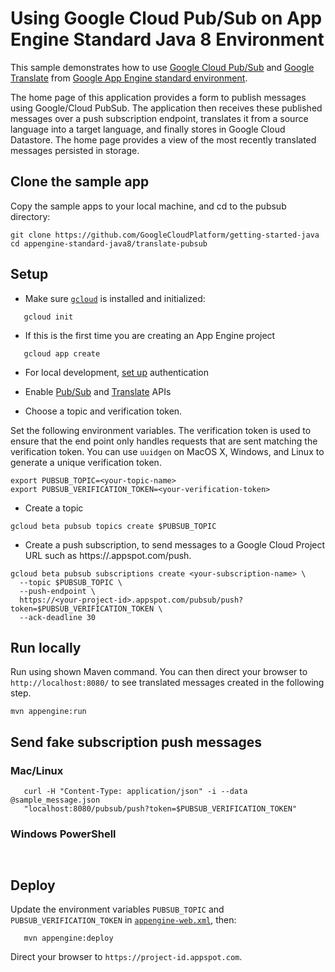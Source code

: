 # Using Google Cloud Pub/Sub on App Engine Standard Java 8 Environment

This sample demonstrates how to use [Google Cloud Pub/Sub][pubsub] and [Google Translate][translate]
from [Google App Engine standard environment][ae-docs].

[pubsub]: https://cloud.google.com/pubsub/docs/
[translate]: https://cloud.google.com/translate/docs/
[ae-docs]: https://cloud.google.com/appengine/docs/java/

The home page of this application provides a form to publish messages using Google/Cloud PubSub. The application
then receives these published messages over a push subscription endpoint, translates it from a source language into a
target language, and finally stores in Google Cloud Datastore.
The home page provides a view of the most recently translated messages persisted in storage.

## Clone the sample app

Copy the sample apps to your local machine, and cd to the pubsub directory:

```
git clone https://github.com/GoogleCloudPlatform/getting-started-java
cd appengine-standard-java8/translate-pubsub
```

## Setup

- Make sure [`gcloud`](https://cloud.google.com/sdk/docs/) is installed and initialized:
```
   gcloud init
```
- If this is the first time you are creating an App Engine project
```
   gcloud app create
```
- For local development, [set up](https://cloud.google.com/docs/authentication/getting-started) authentication
- Enable [Pub/Sub](https://console.cloud.google.com/launcher/details/google/pubsub.googleapis.com) and 
  [Translate](https://console.cloud.google.com/launcher/details/google/translate.googleapis.com) APIs

- Choose a topic and verification token.

Set the following environment variables. The verification token is used to ensure that the end point only handles
requests that are sent matching the verification token. You can use `uuidgen` on MacOS X, Windows, and Linux to generate
a unique verification token.

```
export PUBSUB_TOPIC=<your-topic-name>
export PUBSUB_VERIFICATION_TOKEN=<your-verification-token>
```

- Create a topic
```
gcloud beta pubsub topics create $PUBSUB_TOPIC
```

- Create a push subscription, to send messages to a Google Cloud Project URL such as https://<your-project-id>.appspot.com/push.

```
gcloud beta pubsub subscriptions create <your-subscription-name> \
  --topic $PUBSUB_TOPIC \
  --push-endpoint \
  https://<your-project-id>.appspot.com/pubsub/push?token=$PUBSUB_VERIFICATION_TOKEN \
  --ack-deadline 30
```

## Run locally
Run using shown Maven command. You can then direct your browser to `http://localhost:8080/` to see translated messages
created in the following step.

```
mvn appengine:run
```

## Send fake subscription push messages

### Mac/Linux

```
   curl -H "Content-Type: application/json" -i --data @sample_message.json
   "localhost:8080/pubsub/push?token=$PUBSUB_VERIFICATION_TOKEN"
```

### Windows PowerShell

```
    
```

## Deploy

Update the environment variables `PUBSUB_TOPIC` and `PUBSUB_VERIFICATION_TOKEN` in
[`appengine-web.xml`](src/main/webapp/WEB-INF/appengine-web.xml), then:

```
   mvn appengine:deploy
```

Direct your browser to `https://project-id.appspot.com`.
